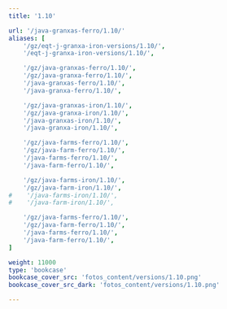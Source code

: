 ```yaml
---
title: '1.10'

url: '/java-granxas-ferro/1.10/'
aliases: [
    '/gz/eqt-j-granxa-iron-versions/1.10/',
    '/eqt-j-granxa-iron-versions/1.10/',

    '/gz/java-granxas-ferro/1.10/',
    '/gz/java-granxa-ferro/1.10/',
    '/java-granxas-ferro/1.10/',
    '/java-granxa-ferro/1.10/',

    '/gz/java-granxas-iron/1.10/',
    '/gz/java-granxa-iron/1.10/',
    '/java-granxas-iron/1.10/',
    '/java-granxa-iron/1.10/',

    '/gz/java-farms-ferro/1.10/',
    '/gz/java-farm-ferro/1.10/',
    '/java-farms-ferro/1.10/',
    '/java-farm-ferro/1.10/',

    '/gz/java-farms-iron/1.10/',
    '/gz/java-farm-iron/1.10/',
#    '/java-farms-iron/1.10/',
#    '/java-farm-iron/1.10/',

    '/gz/java-farms-ferro/1.10/',
    '/gz/java-farm-ferro/1.10/',
    '/java-farms-ferro/1.10/',
    '/java-farm-ferro/1.10/',
]

weight: 11000
type: 'bookcase'
bookcase_cover_src: 'fotos_content/versions/1.10.png'
bookcase_cover_src_dark: 'fotos_content/versions/1.10.png'

---
```

